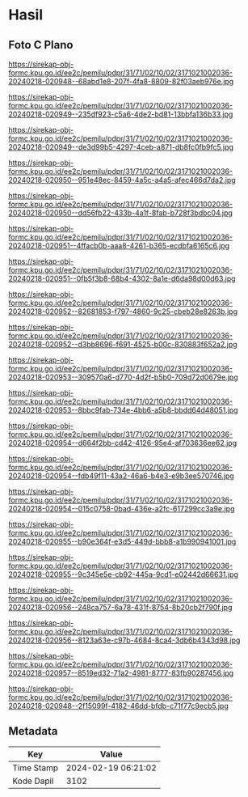 # Hasil

## Foto C Plano

https://sirekap-obj-formc.kpu.go.id/ee2c/pemilu/pdpr/31/71/02/10/02/3171021002036-20240218-020948--68abd1e8-207f-4fa8-8809-82f03aeb976e.jpg

https://sirekap-obj-formc.kpu.go.id/ee2c/pemilu/pdpr/31/71/02/10/02/3171021002036-20240218-020949--235df923-c5a6-4de2-bd81-13bbfa136b33.jpg

https://sirekap-obj-formc.kpu.go.id/ee2c/pemilu/pdpr/31/71/02/10/02/3171021002036-20240218-020949--de3d99b5-4297-4ceb-a871-db8fc0fb9fc5.jpg

https://sirekap-obj-formc.kpu.go.id/ee2c/pemilu/pdpr/31/71/02/10/02/3171021002036-20240218-020950--951e48ec-8459-4a5c-a4a5-afec466d7da2.jpg

https://sirekap-obj-formc.kpu.go.id/ee2c/pemilu/pdpr/31/71/02/10/02/3171021002036-20240218-020950--dd56fb22-433b-4a1f-8fab-b728f3bdbc04.jpg

https://sirekap-obj-formc.kpu.go.id/ee2c/pemilu/pdpr/31/71/02/10/02/3171021002036-20240218-020951--4ffacb0b-aaa8-4261-b365-ecdbfa6165c6.jpg

https://sirekap-obj-formc.kpu.go.id/ee2c/pemilu/pdpr/31/71/02/10/02/3171021002036-20240218-020951--0fb5f3b8-68b4-4302-8a1e-d6da98d00d63.jpg

https://sirekap-obj-formc.kpu.go.id/ee2c/pemilu/pdpr/31/71/02/10/02/3171021002036-20240218-020952--82681853-f797-4860-9c25-cbeb28e8263b.jpg

https://sirekap-obj-formc.kpu.go.id/ee2c/pemilu/pdpr/31/71/02/10/02/3171021002036-20240218-020952--d3bb8696-f691-4525-b00c-830883f652a2.jpg

https://sirekap-obj-formc.kpu.go.id/ee2c/pemilu/pdpr/31/71/02/10/02/3171021002036-20240218-020953--309570a6-d770-4d2f-b5b0-709d72d0679e.jpg

https://sirekap-obj-formc.kpu.go.id/ee2c/pemilu/pdpr/31/71/02/10/02/3171021002036-20240218-020953--8bbc9fab-734e-4bb6-a5b8-bbdd64d48051.jpg

https://sirekap-obj-formc.kpu.go.id/ee2c/pemilu/pdpr/31/71/02/10/02/3171021002036-20240218-020954--d664f2bb-cd42-4126-95e4-af703636ee62.jpg

https://sirekap-obj-formc.kpu.go.id/ee2c/pemilu/pdpr/31/71/02/10/02/3171021002036-20240218-020954--fdb49f11-43a2-46a6-b4e3-e9b3ee570746.jpg

https://sirekap-obj-formc.kpu.go.id/ee2c/pemilu/pdpr/31/71/02/10/02/3171021002036-20240218-020954--015c0758-0bad-436e-a2fc-617299cc3a9e.jpg

https://sirekap-obj-formc.kpu.go.id/ee2c/pemilu/pdpr/31/71/02/10/02/3171021002036-20240218-020955--b90e364f-e3d5-449d-bbb8-a1b990941001.jpg

https://sirekap-obj-formc.kpu.go.id/ee2c/pemilu/pdpr/31/71/02/10/02/3171021002036-20240218-020955--9c345e5e-cb92-445a-9cd1-e02442d66631.jpg

https://sirekap-obj-formc.kpu.go.id/ee2c/pemilu/pdpr/31/71/02/10/02/3171021002036-20240218-020956--248ca757-6a78-431f-8754-8b20cb2f790f.jpg

https://sirekap-obj-formc.kpu.go.id/ee2c/pemilu/pdpr/31/71/02/10/02/3171021002036-20240218-020956--8123a63e-c97b-4684-8ca4-3db6b4343d98.jpg

https://sirekap-obj-formc.kpu.go.id/ee2c/pemilu/pdpr/31/71/02/10/02/3171021002036-20240218-020957--8519ed32-71a2-4981-8777-83fb90287456.jpg

https://sirekap-obj-formc.kpu.go.id/ee2c/pemilu/pdpr/31/71/02/10/02/3171021002036-20240218-020948--2f15099f-4182-46dd-bfdb-c71f77c9ecb5.jpg


## Metadata

| Key        | Value               |
| ---------- | ------------------- |
| Time Stamp | 2024-02-19 06:21:02 |
| Kode Dapil | 3102                |



